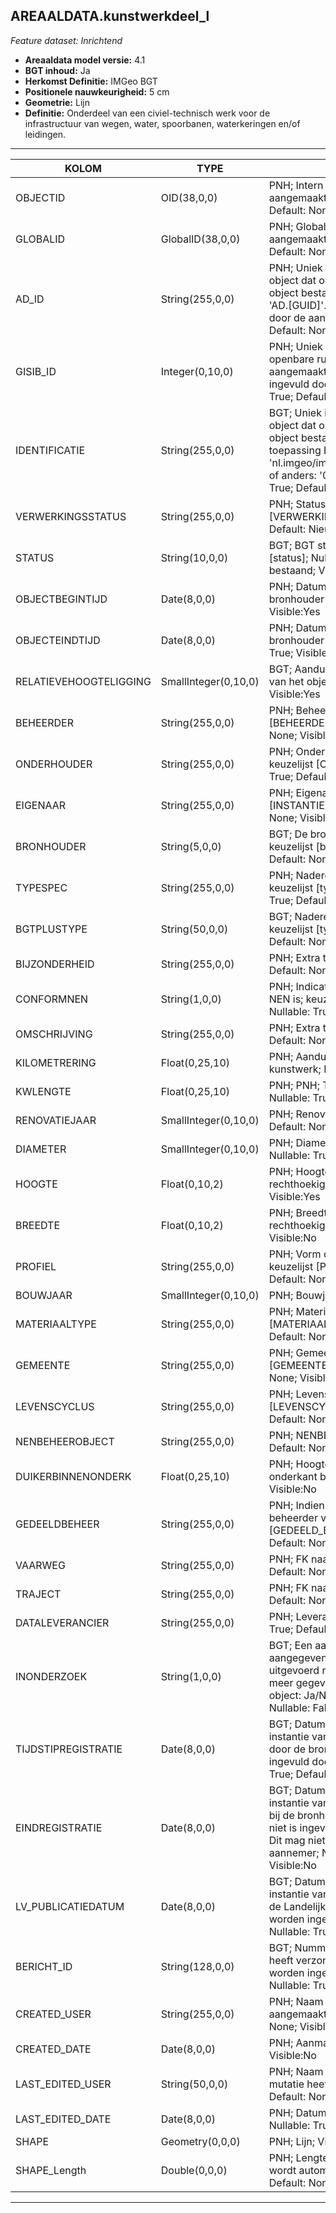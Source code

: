 ## AREAALDATA.kunstwerkdeel_l

*Feature dataset: Inrichtend*


* __Areaaldata model versie:__ 4.1
* __BGT inhoud:__ Ja
* __Herkomst Definitie:__ IMGeo BGT 
* __Positionele nauwkeurigheid:__ 5 cm
* __Geometrie:__ Lijn
* __Definitie:__ Onderdeel van een civiel-technisch werk voor de infrastructuur van wegen, water, spoorbanen, waterkeringen en/of leidingen.

***

|KOLOM                             |TYPE          	        |DEFINITIE|
|------                            |----          	        |-----    |
|OBJECTID                          |OID(38,0,0)             |PNH; Intern ArcGIS Identificatienummer, aangemaakt door ArcGIS; Nullable: False; Default: None; Visible:Yes|
|GLOBALID                          |GlobalID(38,0,0)        |PNH; Global Unique Identifier,  aangemaakt door ArcGIS; Nullable: False; Default: None; Visible:Yes|
|AD_ID                             |String(255,0,0)         |PNH; Uniek identificatienummer voor het object dat onveranderlijk is zolang het object bestaat in Areaaldata: in format 'AD.[GUID]'. Dit moet worden ingevuld door de aannemer; Nullable: False; Default: None; Visible:Yes|
|GISIB_ID                          |Integer(0,10,0)         |PNH; Uniek Identificatienummer beheer openbare ruimte (GISIB), wordt aangemaakt in GISIB en mag niet worden ingevuld door de aannemer; Nullable: True; Default: None; Visible:No|
|IDENTIFICATIE                     |String(255,0,0)         |BGT; Uniek identificatienummer voor het object dat onveranderlijk is zolang het object bestaat: bevat indien van toepassing BGT/IMKL ID in format 'nl.imgeo/imkl.bronhouderscode.LokaalID' of anders: '00000'.LokaalID; Nullable: True; Default: None; Visible:No|
|VERWERKINGSSTATUS                 |String(255,0,0)         |PNH; Status van de gegevens; keuzelijst [VERWERKINGSSTATUS]; Nullable: False; Default: Nieuw; Visible:Yes|
|STATUS                            |String(10,0,0)          |BGT; BGT status van het object; keuzelijst [status]; Nullable: False; Default: bestaand; Visible:No|
|OBJECTBEGINTIJD                   |Date(8,0,0)             |PNH; Datum waarop het object bij de bronhouder is ontstaan; Nullable: True; Visible:Yes|
|OBJECTEINDTIJD                    |Date(8,0,0)             |PNH; Datum waarop het object bij de bronhouder niet meer geldig is; Nullable: True; Visible:Yes|
|RELATIEVEHOOGTELIGGING            |SmallInteger(0,10,0)    |BGT; Aanduiding voor de relatieve hoogte van het object; Nullable: False; Default: 0; Visible:Yes|
|BEHEERDER                         |String(255,0,0)         |PNH; Beheerder van het object; keuzelijst [BEHEERDER]; Nullable: True; Default: None; Visible:Yes|
|ONDERHOUDER                       |String(255,0,0)         |PNH; Onderhouder van het object; keuzelijst [ONDERHOUDER]; Nullable: True; Default: None; Visible:No|
|EIGENAAR                          |String(255,0,0)         |PNH; Eigenaar van het object; keuzelijst [INSTANTIE]; Nullable: True; Default: None; Visible:No|
|BRONHOUDER                        |String(5,0,0)           |BGT; De bronhoudercode van het object; keuzelijst [bronhouder]; Nullable: False; Default: None; Visible:No|
|TYPESPEC                          |String(255,0,0)         |PNH; Nadere typering van het object; keuzelijst [typeSpecKWDLijn]; Nullable: True; Default: None; Visible:Yes|
|BGTPLUSTYPE                       |String(50,0,0)          |BGT; Nadere type omschrijving in de BGT; keuzelijst [typeKWDLijn]; Nullable: False; Default: None; Visible:No|
|BIJZONDERHEID                     |String(255,0,0)         |PNH; Extra toelichting; Nullable: True; Default: None; Visible:No|
|CONFORMNEN                        |String(1,0,0)           |PNH; Indicatie of classificatie conform NEN is; keuzelijst [jaNeeOnbekend]; Nullable: True; Default: O; Visible:No|
|OMSCHRIJVING                      |String(255,0,0)         |PNH; Extra toelichting; Nullable: True; Default: None; Visible:Yes|
|KILOMETRERING                     |Float(0,25,10)          |PNH; Aanduiding Kilometrering ligging kunstwerk; Nullable: True; Visible:Yes|
|KWLENGTE                          |Float(0,25,10)          |PNH; PNH; Totale lengte kunstwerk; Nullable: True; Visible:Yes|
|RENOVATIEJAAR                     |SmallInteger(0,10,0)    |PNH; Renovatiejaar; Nullable: True; Default: None ; Visible:No|
|DIAMETER                          |SmallInteger(0,10,0)    |PNH; Diameter (mm); indien ronde duiker ; Nullable: True; Visible:Yes|
|HOOGTE                            |Float(0,10,2)           |PNH; Hoogte (m, 2 decimalen); indien rechthoekige duiker; Nullable: True; Visible:Yes|
|BREEDTE                           |Float(0,10,2)           |PNH; Breedte (m, 2 decimalen); indien rechthoekige duiker; Nullable: True; Visible:No|
|PROFIEL                           |String(255,0,0)         |PNH; Vorm doorstroomprofiel van duiker; keuzelijst [PROFIEL]; Nullable: True; Default: None; Visible:No|
|BOUWJAAR                          |SmallInteger(0,10,0)    |PNH; Bouwjaar; Nullable: True; Visible:No|
|MATERIAALTYPE                     |String(255,0,0)         |PNH; Materiaaltype; keuzelijst [MATERIAALTYPE]; Nullable: True; Default: None; Visible:Yes|
|GEMEENTE                          |String(255,0,0)         |PNH; Gemeente naam; keuzelijst [GEMEENTE]; Nullable: True; Default: None; Visible:No|
|LEVENSCYCLUS                      |String(255,0,0)         |PNH; Levenscyclus; keuzelijst [LEVENSCYCLUS]; Nullable: True; Default: None; Visible:No|
|NENBEHEEROBJECT                   |String(255,0,0)         |PNH; NENBEHEEROBJECT; Nullable: True; Default: None; Visible:Yes|
|DUIKERBINNENONDERK                |Float(0,25,10)          |PNH; Hoogte t.o.v. NAP van binnen onderkant buis (bij duiker); Nullable: True; Visible:No|
|GEDEELDBEHEER                     |String(255,0,0)         |PNH; Indien van toepassing, tweede beheerder van het object; keuzelijst [GEDEELD_BEHEER]; Nullable: True; Default: None; Visible:No|
|VAARWEG                           |String(255,0,0)         |PNH; FK naar vaarweg_l; Nullable: True; Default: None; Visible:No|
|TRAJECT                           |String(255,0,0)         |PNH; FK naar traject_v; Nullable: True; Default: None; Visible:Yes|
|DATALEVERANCIER                   |String(255,0,0)         |PNH; Leverancier van de data; Nullable: True; Default: None; Visible:No|
|INONDERZOEK                       |String(1,0,0)           |BGT; Een aanduiding waarmee wordt aangegeven dat een onderzoek wordt uitgevoerd naar de juistheid van een of meer gegevens van het betreffende object: Ja/Nee; keuzelijst [jaNee]; Nullable: False; Default: N; Visible:No|
|TIJDSTIPREGISTRATIE               |Date(8,0,0)             |BGT; Datum en tijdstip waarop deze instantie van het object is opgenomen door de bronhouder. Dit mag niet worden ingevuld door de aannemer; Nullable: True; Default: None; Visible:No|
|EINDREGISTRATIE                   |Date(8,0,0)             |BGT; Datum en tijdstip waarop deze instantie van het object niet meer geldig is bij de bronhouder. Wanneer deze waarde niet is ingevuld is de instantie nog geldig. Dit mag niet worden ingevuld door de aannemer; Nullable: True; Default: None; Visible:No|
|LV_PUBLICATIEDATUM                |Date(8,0,0)             |BGT; Datum en tijdstip waarop deze instantie van het object is opgenomen in de Landelijke Voorziening. Dit mag niet worden ingevuld door de aannemer; Nullable: True; Default: None; Visible:No|
|BERICHT_ID                        |String(128,0,0)         |BGT; Nummer van het bericht dat PNH heeft verzonden naar LV. Dit mag niet worden ingevuld door de aannemer; Nullable: True; Default: None; Visible:No|
|CREATED_USER                      |String(255,0,0)         |PNH; Naam van gebruiker die de rij heeft aangemaakt; Nullable: True; Default: None; Visible:No|
|CREATED_DATE                      |Date(8,0,0)             |PNH; Aanmaakdatum; Nullable: True; Visible:No|
|LAST_EDITED_USER                  |String(50,0,0)          |PNH; Naam van gebruiker die de laatste mutatie heeft doorgevoerd; Nullable: True; Default: None; Visible:No|
|LAST_EDITED_DATE                  |Date(8,0,0)             |PNH; Datum van de laatste mutatie; Nullable: True; Visible:No|
|SHAPE                             |Geometry(0,0,0)         |PNH; Lijn; Visible:Yes|
|SHAPE_Length                      |Double(0,0,0)           |PNH; Lengte in meters, 5 decimalen. Dit wordt automatisch gevuld; Nullable: False; Default: None; Visible:Yes|


***
